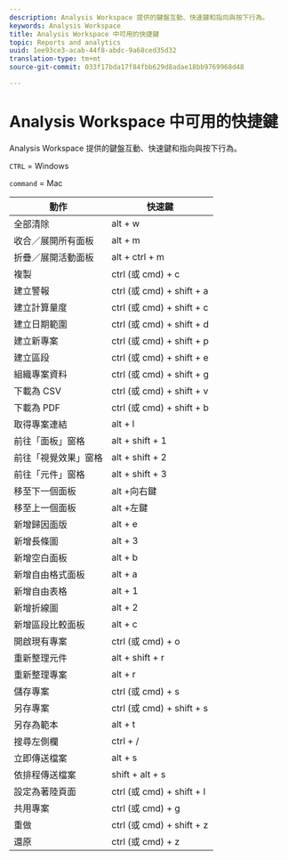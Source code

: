 ```yaml
---
description: Analysis Workspace 提供的鍵盤互動、快速鍵和指向與按下行為。
keywords: Analysis Workspace
title: Analysis Workspace 中可用的快捷鍵
topic: Reports and analytics
uuid: 1ee93ce3-acab-44f8-abdc-9a68ced35d32
translation-type: tm+mt
source-git-commit: 033f17bda17f84fbb629d8adae18bb9769968d48

---
```



# Analysis Workspace 中可用的快捷鍵

Analysis Workspace 提供的鍵盤互動、快速鍵和指向與按下行為。

`CTRL` = Windows

`command` = Mac

| 動作 | 快速鍵 |
|---|---|
| 全部清除 | alt + w |
| 收合／展開所有面板 | alt + m |
| 折疊／展開活動面板 | alt + ctrl + m |
| 複製 | ctrl (或 cmd) + c |
| 建立警報 | ctrl (或 cmd) + shift + a |
| 建立計算量度 | ctrl (或 cmd) + shift + c |
| 建立日期範圍 | ctrl (或 cmd) + shift + d |
| 建立新專案 | ctrl (或 cmd) + shift + p |
| 建立區段 | ctrl (或 cmd) + shift + e |
| 組織專案資料 | ctrl (或 cmd) + shift + g |
| 下載為 CSV | ctrl (或 cmd) + shift + v |
| 下載為 PDF | ctrl (或 cmd) + shift + b |
| 取得專案連結 | alt + l |
| 前往「面板」窗格 | alt + shift + 1 |
| 前往「視覺效果」窗格 | alt + shift + 2 |
| 前往「元件」窗格 | alt + shift + 3 |
| 移至下一個面板 | alt +向右鍵 |
| 移至上一個面板 | alt +左鍵 |
| 新增歸因面版 | alt + e |
| 新增長條圖 | alt + 3 |
| 新增空白面板 | alt + b |
| 新增自由格式面板 | alt + a |
| 新增自由表格 | alt + 1 |
| 新增折線圖 | alt + 2 |
| 新增區段比較面板 | alt + c |
| 開啟現有專案 | ctrl (或 cmd) + o |
| 重新整理元件 | alt + shift + r |
| 重新整理專案 | alt + r |
| 儲存專案 | ctrl (或 cmd) + s |
| 另存專案 | ctrl (或 cmd) + shift + s |
| 另存為範本 | alt + t |
| 搜尋左側欄 | ctrl + / |
| 立即傳送檔案 | alt + s |
| 依排程傳送檔案 | shift + alt + s |
| 設定為著陸頁面 | ctrl (或 cmd) + shift + l |
| 共用專案 | ctrl (或 cmd) + g |
| 重做 | ctrl (或 cmd) + shift + z |
| 還原 | ctrl (或 cmd) + z |
